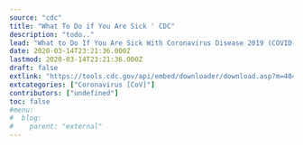 ```yaml
---
source: "cdc"
title: "What To Do if You Are Sick ' CDC"
description: "todo.."
lead: "What to Do If You Are Sick With Coronavirus Disease 2019 (COVID-19)"
date: 2020-03-14T23:21:36.000Z
lastmod: 2020-03-14T23:21:36.000Z
draft: false
extlink: "https://tools.cdc.gov/api/embed/downloader/download.asp?m=404952&c=405075"
extcategories: ["Coronavirus [CoV]"]
contributors: ["undefined"]
toc: false
#menu:
#  blog:
#    parent: "external"
---
```


